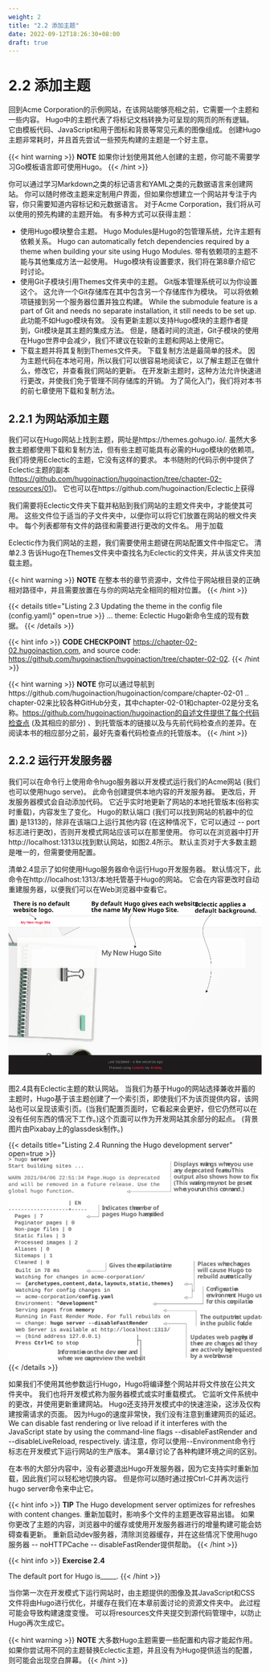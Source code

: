 ```yaml
---
weight: 2
title: "2.2 添加主题"
date: 2022-09-12T18:26:30+08:00
draft: true
---
```


# 2.2 添加主题

回到Acme Corporation的示例网站，在该网站能够亮相之前，它需要一个主题和一些内容。 Hugo中的主题代表了将标记文档转换为可呈现的网页的所有逻辑。 它由模板代码、JavaScript和用于图标和背景等常见元素的图像组成。 创建Hugo主题非常耗时，并且首先尝试一些预先构建的主题是一个好主意。

{{< hint warning >}}
**NOTE** 如果你计划使用其他人创建的主题，你可能不需要学习Go模板语言即可使用Hugo。
{{< /hint >}}

你可以通过学习Markdown之类的标记语言和YAML之类的元数据语言来创建网站。 你可以随时修改主题来定制用户界面，但如果你想建立一个网站并专注于内容，你只需要知道内容标记和元数据语言。 对于Acme Corporation，我们将从可以使用的预先构建的主题开始。 有多种方式可以获得主题：

- 使用Hugo模块整合主题。 Hugo Modules是Hugo的包管理系统，允许主题有依赖关系。 Hugo can automatically fetch dependencies required by a theme when building your site using  Hugo Modules. 带有依赖项的主题不能与其他集成方法一起使用。 Hugo模块有设置要求，我们将在第8章介绍它时讨论。
- 使用Git子模块引用Themes文件夹中的主题。 Git版本管理系统可以为你设置这个。 这允许一个Git存储库在其中包含另一个存储库作为模块。 可以将依赖项链接到另一个服务器位置并独立构建。 While the submodule  feature     is a part of Git and needs no separate installation, it still needs to be set up.
此功能不如Hugo模块有效。 没有更新主题以支持Hugo模块的主题作者提到，Git模块是其主题的集成方法。 但是，随着时间的流逝，Git子模块的使用在Hugo世界中会减少，我们不建议在较新的主题和网站上使用它。
- 下载主题并将其复制到Themes文件夹。 下载复制方法是最简单的技术。 因为主题代码在本地可用，所以我们可以很容易地阅读它，以了解主题正在做什么，修改它，并查看我们网站的更新。 在开发新主题时，这种方法允许快速进行更改，并使我们免于管理不同存储库的开销。 为了简化入门，我们将对本书的前七章使用下载和复制方法。

## 2.2.1 为网站添加主题

我们可以在Hugo网站上找到主题，网址是https://themes.gohugo.io/. 虽然大多数主题都使用下载和复制方法，但有些主题可能具有必需的Hugo模块的依赖项。 我们将使用Eclectic的主题，它没有这样的要求。 本书随附的代码示例中提供了Eclectic主题的副本 (https://github.com/hugoinaction/hugoinaction/tree/chapter-02-resources/01)。 它也可以在https://github.com/hugoinaction/Eclectic上获得

我们需要将Eclectic文件夹下载并粘贴到我们网站的主题文件夹中，才能使其可用。 这些文件位于适当的子文件夹中，以便你可以将它们放置在网站的根文件夹中。 每个列表都带有文件的路径和需要进行更改的文件名。 用于加载

Eclectic作为我们网站的主题，我们需要使用主题键在网站配置文件中指定它。 清单2.3 告诉Hugo在Themes文件夹中查找名为Eclectic的文件夹，并从该文件夹加载主题。

{{< hint warning >}}
**NOTE** 在整本书的章节资源中，文件位于网站根目录的正确相对路径中，并且需要放置在与你的网站完全相同的相对位置。
{{< /hint >}}

{{< details title="Listing 2.3  Updating the theme in the config file (config.yaml)" open=true >}}
...
theme: Eclectic
Hugo新命令生成的现有数据。
{{< /details >}}

{{< hint info >}}
**CODE CHECKPOINT**	https://chapter-02-02.hugoinaction.com, and source code: https://github.com/hugoinaction/hugoinaction/tree/chapter-02-02.
{{< /hint >}}

{{< hint warning >}}
**NOTE**   你可以通过导航到https://github.com/hugoinaction/hugoinaction/compare/chapter-02-01 .. chapter-02来比较各种GitHub分支，其中chapter-02-01和chapter-02是分支名称。https://github.com/hugoinaction/hugoinaction的自述文件提供了每个代码检查点 (及其相应的部分) 、到托管版本的链接以及与先前代码检查点的差异。在阅读本书的相应部分之前，最好先查看代码检查点的托管版本。
{{< /hint >}}

## 2.2.2 运行开发服务器

我们可以在命令行上使用命令hugo服务器以开发模式运行我们的Acme网站 (我们也可以使用hugo serve)。 此命令创建提供本地内容的开发服务器。 更改后，开发服务器模式会自动添加代码。 它近乎实时地更新了网站的本地托管版本(俗称实时重载)，内容发生了变化。 Hugo的默认端口 (我们可以找到网站的机器中的位置) 是1313的，除非在该端口上运行其他内容 (在这种情况下，它可以通过 -- port <number> 标志进行更改)，否则开发模式网站应该可以在那里使用。  你可以在浏览器中打开http://localhost:1313以找到默认网站，如图2.4所示。 默认主页对于大多数主题是唯一的，但需要使用配置。

清单2.4显示了如何使用Hugo服务器命令运行Hugo开发服务器。 默认情况下，此命令在http://localhost:1313/本地托管基于Hugo的网站。 它会在内容更改时自动重建服务器，以便我们可以在Web浏览器中查看它。

![Figure2.4](Figure2.4.svg)

图2.4具有Eclectic主题的默认网站。 当我们为基于Hugo的网站选择兼收并蓄的主题时，Hugo基于该主题创建了一个索引页，即使我们不为该页提供内容，该网站也可以呈现该索引页。(当我们配置页面时，它看起来会更好，但它仍然可以在没有任何东西的情况下工作。)这个页面可以作为开发网站其余部分的起点。 (背景图片由Pixabay上的glassdesk制作。)

{{< details title="Listing 2.4 Running the Hugo development server" open=true >}}
![Listing2.4](Listing2.4.svg)
{{< /details >}}

如果我们不使用其他参数运行Hugo，Hugo将编译整个网站并将文件放在公共文件夹中。 我们也将开发模式称为服务器模式或实时重载模式。 它监听文件系统中的更改，并使用更新重建网站。 Hugo还支持开发模式中的快速渲染，这涉及仅构建按需请求的页面。 因为Hugo的速度非常快，我们没有注意到重建网页的延迟。 We can disable fast rendering or live reload if it interferes with the JavaScript state by using the command-line flags --disableFastRender and
--disableLiveReload, respectively. 请注意，你可以使用--Environment命令行标志在开发模式下运行网站的生产版本。 第4章讨论了各种构建环境之间的区别。

在本书的大部分内容中，没有必要退出Hugo开发服务器，因为它支持实时重新加载，因此我们可以轻松地切换内容。 但是你可以随时通过按Ctrl-C并再次运行hugo server命令来中止它。

{{< hint info >}}
**TIP** The Hugo development server optimizes for refreshes with content changes. 重新加载时，影响多个文件的主题更改容易出错。 如果你更改了主题的内容，浏览器中的缓存或使用开发服务器进行的增量构建可能会妨碍查看更新。 重新启动dev服务器，清除浏览器缓存，并在这些情况下使用hugo服务器 -- noHTTPCache -- disableFastRender提供帮助。
{{< /hint >}}

{{< hint info >}}
**Exercise 2.4**

The default port for Hugo is_____.
{{< /hint >}}

当你第一次在开发模式下运行网站时，由主题提供的图像及其JavaScript和CSS文件将由Hugo进行优化，并缓存在我们在本章前面讨论的资源文件夹中。 此过程可能会导致构建速度变慢。 可以将resources文件夹提交到源代码管理中，以防止Hugo再次生成它。

{{< hint warning >}}
**NOTE** 大多数Hugo主题需要一些配置和内容才能起作用。 如果你尝试用不同的主题替换Eclectic主题，并且没有为Hugo提供适当的配置，则可能会出现空白屏幕。
{{< /hint >}}